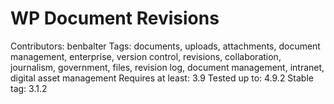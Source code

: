 # WP Document Revisions

Contributors: benbalter
Tags: documents, uploads, attachments, document management, enterprise, version control, revisions, collaboration, journalism, government, files, revision log, document management, intranet, digital asset management
Requires at least: 3.9
Tested up to: 4.9.2
Stable tag: 3.1.2
